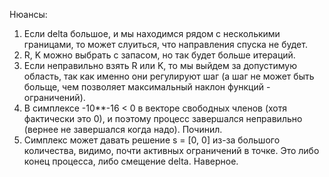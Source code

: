 Нюансы:

1) Если delta большое, и мы находимся рядом с несколькими границами, то может слуиться, что направления спуска не будет.
2) R, K можно выбрать с запасом, но так будет больше итераций.
3) Если неправильно взять R или K, то мы выйдем за допустимую область, так как именно они регулируют шаг (а шаг не может быть больще, чем позволяет максимальный наклон функций - ограничений).
4) В симплексе -10**-16 < 0 в векторе свободных членов (хотя фактически это 0), и поэтому процесс завершался неправильно (вернее не завершался когда надо). Починил.
5) Симплекс может давать решение s = [0, 0] из-за большого количества, видимо, почти активных ограничений в точке. Это либо конец процесса, либо смещение delta. Наверное.